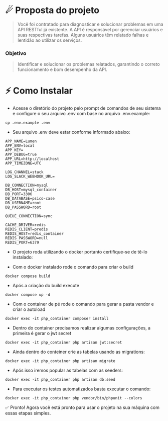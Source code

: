 # ☄ Proposta do projeto
> Você foi contratado para diagnosticar e solucionar problemas em uma API RESTful já existente. A
API é responsável por gerenciar usuários e suas respectivas tarefas. Alguns usuários têm relatado
falhas e lentidão ao utilizar os serviços.
### Objetivo
> Identificar e solucionar os problemas relatados, garantindo o correto funcionamento e bom
desempenho da API.

# ⚡️ Como Instalar


- Acesse o diretório do projeto pelo prompt de comandos de seu sistema e configure o seu arquivo .env com base no arquivo .env.example:
```
cp .env.example .env
```
- Seu arquivo .env deve estar conforme informado abaixo:
```
APP_NAME=Lumen
APP_ENV=local
APP_KEY=
APP_DEBUG=true
APP_URL=http://localhost
APP_TIMEZONE=UTC

LOG_CHANNEL=stack
LOG_SLACK_WEBHOOK_URL=

DB_CONNECTION=mysql
DB_HOST=mysql_container
DB_PORT=3306
DB_DATABASE=psico-case
DB_USERNAME=root
DB_PASSWORD=root

QUEUE_CONNECTION=sync

CACHE_DRIVER=redis
REDIS_CLIENT=predis
REDIS_HOST=redis_container
REDIS_PASSWORD=null
REDIS_PORT=6379
```
- O projeto roda utilizando o docker portanto certifique-se de tê-lo instalado:

- Com o docker instalado rode o comando para criar o build
```
docker compose build
```
- Após a criação do build execute
```
docker compose up -d
```
- Com o container de pé rode o comando para gerar a pasta vendor e criar o autoload
```
docker exec -it php_container composer install
```
- Dentro do container precisamos realizar algumas configurações, a primeira é gerar o jwt secret
```
docker exec -it php_container php artisan jwt:secret
```
- Ainda dentro do conteiner crie as tabelas usando as migrations:
```
docker exec -it php_container php artisan migrate
```
- Após isso iremos popular as tabelas com as seeders:
```
docker exec -it php_container php artisan db:seed
```
- Para executar os testes automatizados basta executar o comando:
```
docker exec -it php_container php vendor/bin/phpunit --colors
```
✅ Pronto! Agora você está pronto para usar o projeto na sua máquina com essas etapas simples.